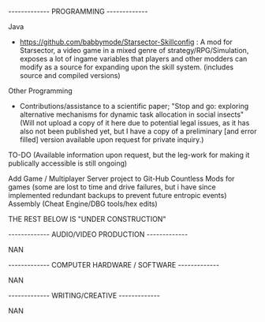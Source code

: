 ------------- PROGRAMMING -------------

Java
 - https://github.com/babbymode/Starsector-Skillconfig : A mod for Starsector, a video game in a mixed genre of strategy/RPG/Simulation, exposes a lot of ingame variables that players and other modders can modify as a source for expanding upon the skill system. (includes source and compiled versions)



Other Programming
 - Contributions/assistance to a scientific paper; "Stop and go: exploring alternative mechanisms for dynamic task allocation in social insects" (Will not upload a copy of it here due to potential legal issues, as it has also not been published yet, but I have a copy of a preliminary [and error filled] version available upon request for private inquiry.)




TO-DO (Available information upon request, but the leg-work for making it publically accessible is still ongoing)

Add Game / Multiplayer Server project to Git-Hub
Countless Mods for games (some are lost to time and drive failures, but i have since implemented redundant backups to prevent future entropic events)
Assembly (Cheat Engine/DBG tools/hex edits)


THE REST BELOW IS "UNDER CONSTRUCTION"

------------- AUDIO/VIDEO PRODUCTION -------------

NAN







------------- COMPUTER HARDWARE / SOFTWARE -------------

NAN








------------- WRITING/CREATIVE -------------

NAN
